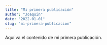 ```yaml
---
title: "Mi primera publicación"
author: "Joaquin"
date: "2022-01-01"
slug: "mi-primera-publicacion"
---
```


Aquí va el contenido de mi primera publicación.
